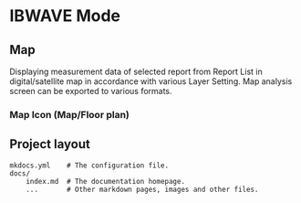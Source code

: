 # IBWAVE Mode



## Map

Displaying measurement data of selected report from Report List in digital/satellite map in accordance with various Layer Setting. Map analysis screen can be exported to various formats.

### Map Icon (Map/Floor plan)

### <!-- md:sponsors --> 

## Project layout

    mkdocs.yml    # The configuration file.
    docs/
        index.md  # The documentation homepage.
        ...       # Other markdown pages, images and other files.
